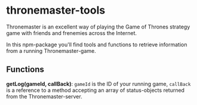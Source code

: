 # thronemaster-tools
Thronemaster is an excellent way of playing the Game of Thrones strategy game with friends and frenemies across the Internet.

In this npm-package you'll find tools and functions to retrieve information from a running Thronemaster-game.

## Functions

**getLog(gameId, callBack)**: `gameId` is the ID of your running game, `callBack` is a reference to a method accepting an array of status-objects returned from the Thronemaster-server.
